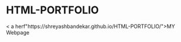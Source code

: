<h1>HTML-PORTFOLIO</h1> 
< a herf"https://shreyashbandekar.github.io/HTML-PORTFOLIO/">MY Webpage </a>
